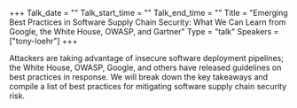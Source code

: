 +++
Talk_date = ""
Talk_start_time = ""
Talk_end_time = ""
Title = "Emerging Best Practices in Software Supply Chain Security: What We Can Learn from Google, the White House, OWASP, and Gartner"
Type = "talk"
Speakers = ["tony-loehr"]
+++

Attackers are taking advantage of insecure software deployment pipelines; the White House, OWASP, Google, and others have released guidelines on best practices in response. We will break down the key takeaways and compile a list of best practices for mitigating software supply chain security risk.